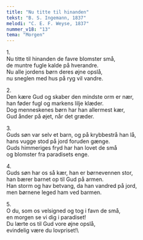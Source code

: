 ```yaml
---
title: "Nu titte til hinanden"
tekst: "B. S. Ingemann, 1837"
melodi: "C. E. F. Weyse, 1837"
nummer_v18: "13"
tema: "Morgen"
---
```

1\.\
Nu titte til hinanden de favre blomster små,\
de muntre fugle kalde på hverandre.\
Nu alle jordens børn deres øjne opslå,\
nu sneglen med hus på ryg vil vandre.

2\.\
Den kære Gud og skaber den mindste orm er nær,\
han føder fugl og markens lilje klæder.\
Dog menneskenes børn har han allermest kær,\
Gud ånder på øjet, når det græder.

3\.\
Guds søn var selv et barn, og på krybbestrå han lå,\
hans vugge stod på jord foruden gænge.\
Guds himmeriges fryd har han lovet de små\
og blomster fra paradisets enge.

4\.\
Guds søn har os så kær, han er børnevennen stor,\
han bærer barnet op til Gud på armen.\
Han storm og hav betvang, da han vandred på jord,\
men børnene leged ham ved barmen.

5\.\
O du, som os velsigned og tog i favn de små,\
en morgen se vi dig i paradiset!\
Du lærte os til Gud vore øjne opslå,\
evindelig være du lovpriset!\
